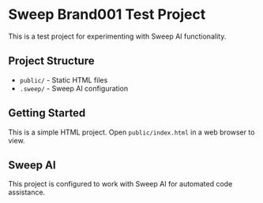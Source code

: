 # Sweep Brand001 Test Project

This is a test project for experimenting with Sweep AI functionality.

## Project Structure
- `public/` - Static HTML files
- `.sweep/` - Sweep AI configuration

## Getting Started
This is a simple HTML project. Open `public/index.html` in a web browser to view.

## Sweep AI
This project is configured to work with Sweep AI for automated code assistance.
